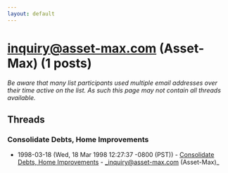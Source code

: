 ```yaml
---
layout: default
---
```


# inquiry@asset-max.com (Asset-Max) (1 posts)

_Be aware that many list participants used multiple email addresses over their time active on the list. As such this page may not contain all threads available._

## Threads

### Consolidate Debts, Home Improvements
+ 1998-03-18 (Wed, 18 Mar 1998 12:27:37 -0800 (PST)) - [Consolidate Debts, Home Improvements](/archive/1998/03/f6f8554a30dd9b9fde9e06aab859141639c02d5b15663ec66c19d82217f03b51) - _inquiry@asset-max.com (Asset-Max)_

